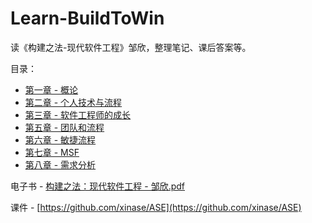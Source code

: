 # Learn-BuildToWin
读《构建之法-现代软件工程》邹欣，整理笔记、课后答案等。

目录：
* [第一章 - 概论](./Chapter1/README.md)
* [第二章 - 个人技术与流程](./Chapter2/README.md)
* [第三章 - 软件工程师的成长](./Chapter3/README.md)
* [第五章 - 团队和流程](./Chapter5/README.md)
* [第六章 - 敏捷流程](./Chapter6/README.md)
* [第七章 - MSF](./Chapter7/README.md)
* [第八章 - 需求分析](./Chapter8/README.md)

电子书 - [构建之法：现代软件工程 - 邹欣.pdf](./构建之法：现代软件工程%20-%20邹欣.pdf)

课件 - [https://github.com/xinase/ASE](https://github.com/xinase/ASE)